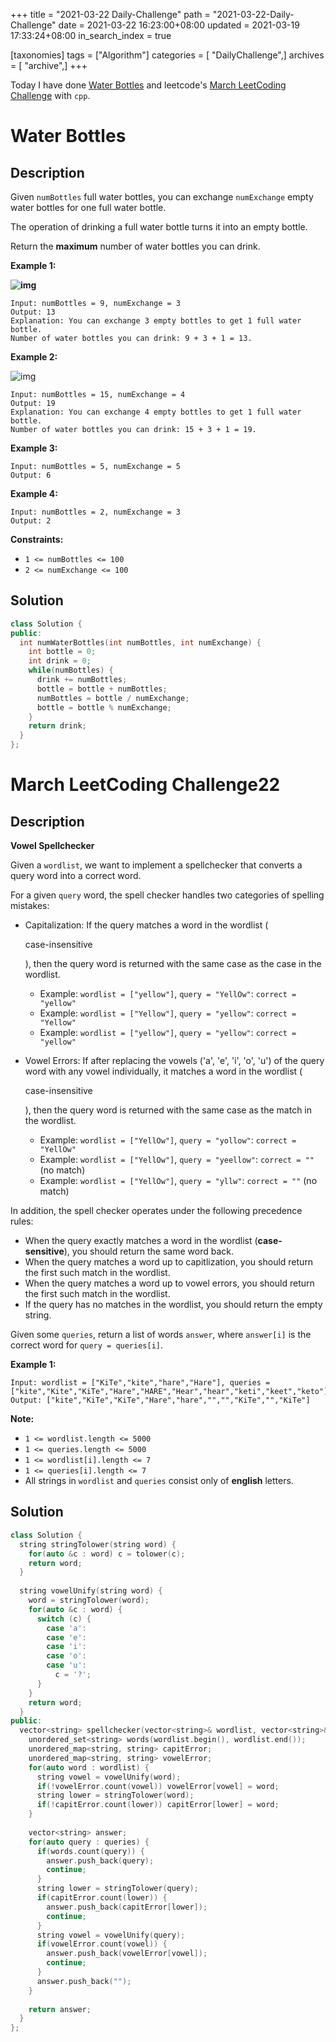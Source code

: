 +++
title = "2021-03-22 Daily-Challenge"
path = "2021-03-22-Daily-Challenge"
date = 2021-03-22 16:23:00+08:00
updated = 2021-03-19 17:33:24+08:00
in_search_index = true

[taxonomies]
tags = ["Algorithm"]
categories = [ "DailyChallenge",]
archives = [ "archive",]
+++

Today I have done [Water Bottles](https://leetcode.com/problems/water-bottles/) and leetcode's [March LeetCoding Challenge](https://leetcode.com/explore/challenge/card/march-leetcoding-challenge-2021/591/week-4-march-22nd-march-28th/3681/) with `cpp`.

<!-- more -->

# Water Bottles

## Description

Given `numBottles` full water bottles, you can exchange `numExchange` empty water bottles for one full water bottle.

The operation of drinking a full water bottle turns it into an empty bottle.

Return the **maximum** number of water bottles you can drink.

 

**Example 1:**

**![img](https://assets.leetcode.com/uploads/2020/07/01/sample_1_1875.png)**

```
Input: numBottles = 9, numExchange = 3
Output: 13
Explanation: You can exchange 3 empty bottles to get 1 full water bottle.
Number of water bottles you can drink: 9 + 3 + 1 = 13.
```

**Example 2:**

![img](https://assets.leetcode.com/uploads/2020/07/01/sample_2_1875.png)

```
Input: numBottles = 15, numExchange = 4
Output: 19
Explanation: You can exchange 4 empty bottles to get 1 full water bottle. 
Number of water bottles you can drink: 15 + 3 + 1 = 19.
```

**Example 3:**

```
Input: numBottles = 5, numExchange = 5
Output: 6
```

**Example 4:**

```
Input: numBottles = 2, numExchange = 3
Output: 2
```

 

**Constraints:**

- `1 <= numBottles <= 100`
- `2 <= numExchange <= 100`

## Solution

``` cpp
class Solution {
public:
  int numWaterBottles(int numBottles, int numExchange) {
    int bottle = 0;
    int drink = 0;
    while(numBottles) {
      drink += numBottles;
      bottle = bottle + numBottles;
      numBottles = bottle / numExchange;
      bottle = bottle % numExchange;
    }
    return drink;
  }
};
```

# March LeetCoding Challenge22

## Description

**Vowel Spellchecker**

Given a `wordlist`, we want to implement a spellchecker that converts a query word into a correct word.

For a given `query` word, the spell checker handles two categories of spelling mistakes:

- Capitalization: If the query matches a word in the wordlist (

  case-insensitive

  ), then the query word is returned with the same case as the case in the wordlist.

  - Example: `wordlist = ["yellow"]`, `query = "YellOw"`: `correct = "yellow"`
  - Example: `wordlist = ["Yellow"]`, `query = "yellow"`: `correct = "Yellow"`
  - Example: `wordlist = ["yellow"]`, `query = "yellow"`: `correct = "yellow"`

- Vowel Errors: If after replacing the vowels ('a', 'e', 'i', 'o', 'u') of the query word with any vowel individually, it matches a word in the wordlist (

  case-insensitive

  ), then the query word is returned with the same case as the match in the wordlist.

  - Example: `wordlist = ["YellOw"]`, `query = "yollow"`: `correct = "YellOw"`
  - Example: `wordlist = ["YellOw"]`, `query = "yeellow"`: `correct = ""` (no match)
  - Example: `wordlist = ["YellOw"]`, `query = "yllw"`: `correct = ""` (no match)

In addition, the spell checker operates under the following precedence rules:

- When the query exactly matches a word in the wordlist (**case-sensitive**), you should return the same word back.
- When the query matches a word up to capitlization, you should return the first such match in the wordlist.
- When the query matches a word up to vowel errors, you should return the first such match in the wordlist.
- If the query has no matches in the wordlist, you should return the empty string.

Given some `queries`, return a list of words `answer`, where `answer[i]` is the correct word for `query = queries[i]`.

 

**Example 1:**

```
Input: wordlist = ["KiTe","kite","hare","Hare"], queries = ["kite","Kite","KiTe","Hare","HARE","Hear","hear","keti","keet","keto"]
Output: ["kite","KiTe","KiTe","Hare","hare","","","KiTe","","KiTe"]
```

 

**Note:**

- `1 <= wordlist.length <= 5000`
- `1 <= queries.length <= 5000`
- `1 <= wordlist[i].length <= 7`
- `1 <= queries[i].length <= 7`
- All strings in `wordlist` and `queries` consist only of **english** letters.

## Solution

``` cpp
class Solution {
  string stringTolower(string word) {
    for(auto &c : word) c = tolower(c);
    return word;
  }
  
  string vowelUnify(string word) {
    word = stringTolower(word);
    for(auto &c : word) {
      switch (c) {
        case 'a':
        case 'e':
        case 'i':
        case 'o':
        case 'u':
          c = '?';
      }
    }
    return word;
  }
public:
  vector<string> spellchecker(vector<string>& wordlist, vector<string>& queries) {
    unordered_set<string> words(wordlist.begin(), wordlist.end());
    unordered_map<string, string> capitError;
    unordered_map<string, string> vowelError;
    for(auto word : wordlist) {
      string vowel = vowelUnify(word);
      if(!vowelError.count(vowel)) vowelError[vowel] = word;
      string lower = stringTolower(word);
      if(!capitError.count(lower)) capitError[lower] = word;
    }
    
    vector<string> answer;
    for(auto query : queries) {
      if(words.count(query)) {
        answer.push_back(query);
        continue;
      }
      string lower = stringTolower(query);
      if(capitError.count(lower)) {
        answer.push_back(capitError[lower]);
        continue;
      }
      string vowel = vowelUnify(query);
      if(vowelError.count(vowel)) {
        answer.push_back(vowelError[vowel]);
        continue;
      }
      answer.push_back("");
    }
    
    return answer;
  }
};
```
